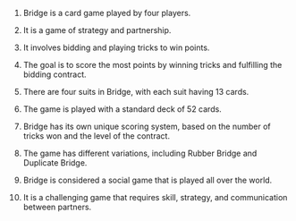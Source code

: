 

1. Bridge is a card game played by four players.

2. It is a game of strategy and partnership.

3. It involves bidding and playing tricks to win points.

4. The goal is to score the most points by winning tricks and fulfilling the bidding contract.

5. There are four suits in Bridge, with each suit having 13 cards.

6. The game is played with a standard deck of 52 cards.

7. Bridge has its own unique scoring system, based on the number of tricks won and the level of the contract.

8. The game has different variations, including Rubber Bridge and Duplicate Bridge.

9. Bridge is considered a social game that is played all over the world.

10. It is a challenging game that requires skill, strategy, and communication between partners.